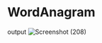 # WordAnagram
output
![Screenshot (208)](https://github.com/PoojaMCA2021/WordAnagram/assets/84899522/85234609-0610-42c1-8a14-0d9f1466540c)
